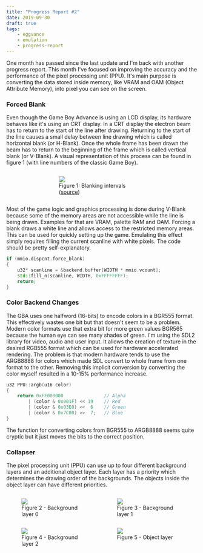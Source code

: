 ```yaml
---
title: "Progress Report #2"
date: 2019-09-30
draft: true
tags:
    - eggvance
    - emulation
    - progress-report
---
```

One month has passed since the last update and I'm back with another progress report. This month I've focused on improving the accuracy and the performance of the pixel processing unit (PPU). It's main purpose is converting the data stored inside memory, like VRAM and OAM (Object Attribute Memory), into pixel you can see on the screen.

### Forced Blank

Even though the Game Boy Advance is using an LCD display, its hardware behaves like it's using an CRT display. In a CRT display the electron beam has to return to the start of the line after drawing. Returning to the start of the line causes a small delay between line drawing which is called horizontal blank (or H-Blank). Once the whole frame has been drawn the beam has to return to the beginning of the frame which is called vertical blank (or V-Blank). A visual representation of this process can be found in figure 1 (with line numbers of the classic Game Boy).

<div style="display: flex; justify-content: space-evenly">
    <figure style="width: 45%">
        <img src="/img/blanking_intervals.png">
        <figcaption>Figure 1: Blanking intervals (<a href=http://imrannazar.com/GameBoy-Emulation-in-JavaScript:-GPU-Timings">source</a>)</figcaption>
    </figure>
</div>

Most of the game logic and graphics processing is done during V-Blank because some of the memory areas are not accessible while the line is being drawn. Examples for that are VRAM, palette RAM and OAM. Forcing a blank draws a white line and allows access to the restricted memory areas. This can be used for quickly setting up the game. Emulating this effect simply requires filling the current scanline with white pixels. The code should be pretty self-explanatory.

```cpp
if (mmio.dispcnt.force_blank)
{
    u32* scanline = &backend.buffer[WIDTH * mmio.vcount];
    std::fill_n(scanline, WIDTH, 0xFFFFFFFF);
    return;
}
```

### Color Backend Changes

The GBA uses one halfword (16-bits) to encode colors in a BGR555 format. This effectively wastes one bit but that doesn't seem to be a problem. Modern color formats use that extra bit for more green values BGR565 because the human eye can see many shades of green. I'm using the SDL2 library for video, audio and user input. It allows the creation of texture in the desired RGB555 format which can be used for hardware accelerated rendering. The problem is that modern hardware tends to use the ARGB8888 for colors which made SDL convert to whole frame from one format to the other. Removing this implicit conversion by converting the color myself resulted in a 10-15% performance increase.

```cpp
u32 PPU::argb(u16 color)
{
    return 0xFF000000               // Alpha
        | (color & 0x001F) << 19    // Red
        | (color & 0x03E0) <<  6    // Green
        | (color & 0x7C00) >>  7;   // Blue
}
```

The function for converting colors from BGR555 to ARGB8888 seems quite cryptic but it just moves the bits to the correct position.

### Collapser

The pixel processing unit (PPU) can use up to four different background layers and an additional object layer. Each layer has a priority which determines the drawing order of the backgrounds. The objects inside the object layer can have different priorities.

<div style="display: flex; justify-content: space-evenly">
    <figure style="width: 45%">
        <img src="/img/collapse_bg0.png">
        <figcaption>Figure 2 - Background layer 0</figcaption>
    </figure>
    <figure style="width: 45%">
        <img src="/img/collapse_bg1.png">
        <figcaption>Figure 3 - Background layer 1</figcaption>
    </figure>
</div>

<div style="display: flex; justify-content: space-evenly">
    <figure style="width: 45%">
        <img src="/img/collapse_bg2.png">
        <figcaption>Figure 4 - Background layer 2</figcaption>
    </figure>
    <figure style="width: 45%">
        <img src="/img/collapse_obj.png">
        <figcaption>Figure 5 - Object layer</figcaption>
    </figure>
</div>

